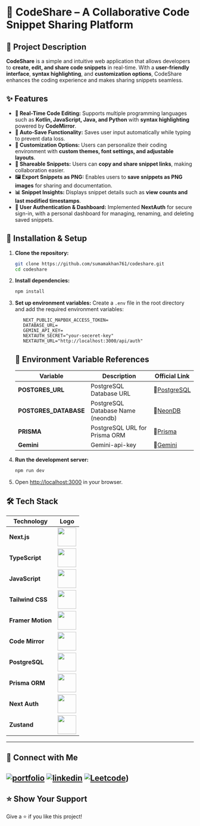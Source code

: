 # 🚀 CodeShare – A Collaborative Code Snippet Sharing Platform  

## 📌 Project Description  

**CodeShare** is a simple and intuitive web application that allows developers to **create, edit, and share code snippets** in real-time. With a **user-friendly interface**, **syntax highlighting**, and **customization options**, CodeShare enhances the coding experience and makes sharing snippets seamless.  

## ✨ Features  

- **📄 Real-Time Code Editing:** Supports multiple programming languages such as **Kotlin, JavaScript, Java, and Python** with **syntax highlighting** powered by **CodeMirror**.  
- **💾 Auto-Save Functionality:** Saves user input automatically while typing to prevent data loss.  
- **🎨 Customization Options:** Users can personalize their coding environment with **custom themes, font settings, and adjustable layouts**.  
- **🔗 Shareable Snippets:** Users can **copy and share snippet links**, making collaboration easier.  
- **🖼️ Export Snippets as PNG:** Enables users to **save snippets as PNG images** for sharing and documentation.  
- **📊 Snippet Insights:** Displays snippet details such as **view counts and last modified timestamps**.  
- **🔐 User Authentication & Dashboard:** Implemented **NextAuth** for secure sign-in, with a personal dashboard for managing, renaming, and deleting saved snippets.

  
## 📌 Installation & Setup

1. **Clone the repository:**
   ```sh
   git clone https://github.com/sumamakhan761/codeshare.git
   cd codeshare
   ```

2. **Install dependencies:**
   ```sh
   npm install
   ```

3. **Set up environment variables:**
   Create a `.env` file in the root directory and add the required environment variables:
   ```env
      NEXT_PUBLIC_MAPBOX_ACCESS_TOKEN=
      DATABASE_URL=
      GEMINI_API_KEY=
      NEXTAUTH_SECRET="your-seceret-key"
      NEXTAUTH_URL="http://localhost:3000/api/auth"
   
   ```
   
   ## 🔗 Environment Variable References
    
      | Variable | Description | Official Link |
      |----------|-------------|--------------|
      | **POSTGRES_URL** | PostgreSQL Database URL | 🔗[PostgreSQL](https://www.postgresql.org/) |
      | **POSTGRES_DATABASE** | PostgreSQL Database Name (neondb) | 🔗[NeonDB](https://neon.tech/) |
      | **PRISMA** | PostgreSQL URL for Prisma ORM | 🔗[Prisma](https://www.prisma.io/) |
      | **Gemini** | Gemini-api-key | 🔗[Gemini](https://aistudio.google.com/apikey) |

4. **Run the development server:**
   ```sh
   npm run dev
   ```

5. Open [http://localhost:3000](http://localhost:3000) in your browser.


## 🛠️ Tech Stack  

| Technology       | Logo |
|-----------------|------|
| **Next.js**  | <img src="https://img.icons8.com/?size=100&id=r2OarXWQc7B6&format=png&color=FFFFFF" width="50" height="50"> |
| **TypeScript** | <img src="https://upload.wikimedia.org/wikipedia/commons/4/4c/Typescript_logo_2020.svg" width="50" height="50"> |
| **JavaScript** | <img src="https://upload.wikimedia.org/wikipedia/commons/6/6a/JavaScript-logo.png" width="50" height="50"> |
| **Tailwind CSS** | <img src="https://upload.wikimedia.org/wikipedia/commons/d/d5/Tailwind_CSS_Logo.svg" width="50" height="50"> |
| **Framer Motion** | <img src="https://cdn.worldvectorlogo.com/logos/framer-motion.svg" width="50" height="50"> | 
| **Code Mirror** | <img src="https://codemirror.net/doc/logo.svg" width="50" height="50"> |
| **PostgreSQL** | <img src="https://upload.wikimedia.org/wikipedia/commons/2/29/Postgresql_elephant.svg" width="50" height="50"> |
| **Prisma ORM** | <img src="https://cdn.worldvectorlogo.com/logos/prisma-3.svg" width="50" height="50"> |
| **Next Auth** | <img src="https://next-auth.js.org/img/logo/logo-sm.png" width="50" height="50"> |
| **Zustand** | <img src="https://user-images.githubusercontent.com/958486/218346783-72be5ae3-b953-4dd7-b239-788a882fdad6.svg" width="50" height="50"> |

---
## 🔗 Connect with Me
[![portfolio](https://img.shields.io/badge/my_portfolio-000?style=for-the-badge&logo=ko-fi&logoColor=white)](https://portfoliosumama.vercel.app/)
[![linkedin](https://img.shields.io/badge/linkedin-0A66C2?style=for-the-badge&logo=linkedin&logoColor=white)](https://www.linkedin.com/in/sumama-khan)
[![Leetcode](https://img.shields.io/badge/Leetocode-1DA1F2?style=for-the-badge&logo=Leetcode&logoColor=yellow)](https://leetcode.com/u/sumamakhan))
---
## ⭐️ Show Your Support
Give a ⭐️ if you like this project!
